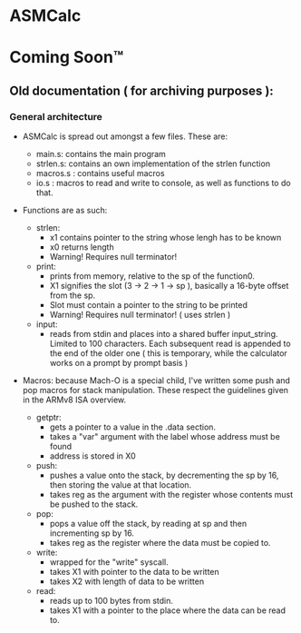 # ASMCalc

# Coming Soon™

## Old documentation ( for archiving purposes ):

### General architecture
* ASMCalc is spread out amongst a few files. These are: 
    * main.s: contains the main program
    * strlen.s: contains an own implementation of the strlen function
    * macros.s : contains useful macros
    * io.s    : macros to read and write to console, as well as functions to do that.
* Functions are as such:
    * strlen:
        - x1 contains pointer to the string whose lengh has to be known
        - x0 returns length
        - Warning! Requires null terminator!
    * print:
        - prints from memory, relative to the sp of the function0.
        - X1 signifies the slot (3 -> 2 -> 1 -> sp ), basically a 16-byte offset from the sp.
        - Slot must contain a pointer to the string to be printed
        - Warning! Requires null terminator! ( uses strlen )
    * input:
        - reads from stdin and places into a shared buffer input_string. Limited to 100 characters. Each subsequent read is appended to the end of the older one ( this is temporary, while the calculator works on a prompt by prompt basis )

* Macros: because Mach-O is a special child, I've written some push and pop macros for stack manipulation. These respect the guidelines given in the ARMv8 ISA overview.
    * getptr:
        - gets a pointer to a value in the .data section.
        - takes a "var" argument with the label whose address must be found
        - address is stored in X0
    * push:
        - pushes a value onto the stack, by decrementing the sp by 16, then storing the value at that location.
        - takes reg as the argument with the register whose contents must be pushed to the stack.
    * pop:
        - pops a value off the stack, by reading at sp and then incrementing sp by 16.
        - takes reg as the register where the data must be copied to.
    * write:
        - wrapped for the "write" syscall.
        - takes X1 with pointer to the data to be written
        - takes X2 with length of data to be written
    * read:
        - reads up to 100 bytes from stdin.
        - takes X1 with a pointer to the place where the data can be read to.